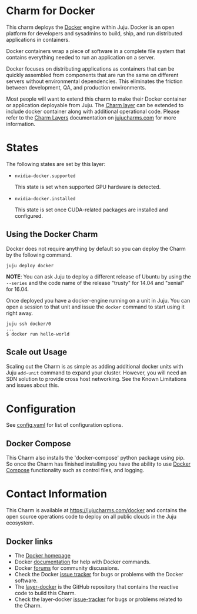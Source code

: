 # Charm for Docker

This charm deploys the [Docker](http://docker.com) engine within Juju. Docker
is an open platform for developers and sysadmins to build, ship, and run
distributed applications in containers.

Docker containers wrap a piece of software in a complete file system that
contains everything needed to run an application on a server.

Docker focuses on distributing applications as containers that can be quickly
assembled from components that are run the same on different servers without
environmental dependencies. This eliminates the friction between development,
QA, and production environments.

Most people will want to extend this charm to make their Docker container or
application deployable from Juju. The
[Charm layer](https://github.com/juju-solutions/layer-docker) can be extended to
include docker container along with additional operational code. Please refer
to the [Charm Layers](https://jujucharms.com/docs/devel/developer-layers)
documentation on [jujucharms.com](https://jujucharms.com/docs) for more
information.

# States

The following states are set by this layer:

* `nvidia-docker.supported`

  This state is set when supported GPU hardware is detected.

* `nvidia-docker.installed`

  This state is set once CUDA-related packages are installed and configured.


## Using the Docker Charm

Docker does not require anything by default so you can deploy the Charm by the
following command.

```
juju deploy docker
```

**NOTE**: You can ask Juju to deploy a different release of Ubuntu by using the
`--series` and the code name of the release "trusty" for 14.04 and "xenial" for
16.04.

Once deployed you have a docker-engine running on a unit in Juju. You can open
a session to that unit and issue the `docker` command to start using it
right away.

```
juju ssh docker/0
...
$ docker run hello-world
```

## Scale out Usage

Scaling out the Charm is as simple as adding additional docker units
with Juju `add-unit` command to expand your cluster. However, you will need an
SDN solution to provide cross host networking. See the Known Limitations and
issues about this.

# Configuration

See [config.yaml](config.yaml) for
list of configuration options.

## Docker Compose

This Charm also installs the 'docker-compose' python package using pip. So
once the Charm has finished installing you have the ability to use [Docker
Compose](https://docs.docker.com/compose/) functionality such as control files,
and logging.

# Contact Information

This Charm is available at <https://jujucharms.com/docker> and contains the
open source operations code to deploy on all public clouds in the Juju
ecosystem.

## Docker links

  - The [Docker homepage](https://www.docker.com/)
  - Docker [documentation](https://docs.docker.com/) for help with Docker
  commands.
  - Docker [forums](https://forums.docker.com/) for community discussions.
  - Check the Docker [issue tracker](https://github.com/docker/docker/issues)
  for bugs or problems with the Docker software.
  - The [layer-docker](https://github.com/juju-solutions/layer-docker) is
  the GitHub repository that contains the reactive code to build this Charm.
  - Check the layer-docker
  [issue-tracker](https://github.com/juju-solutions/layer-docker/issues) for
  bugs or problems related to the Charm.

